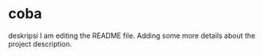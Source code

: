 # coba
deskripsi
I am editing the README file. Adding some more details about the project description.
